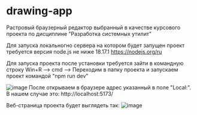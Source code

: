 # drawing-app
Растровый браузерный редактор выбранный в качестве курсового проекта по дисциплине "Разработка системных утилит"

Для запуска локальногно сервера на котором будет запущен проект требуется версия node.js не ниже 18.17.1
https://nodejs.org/ru

Для запуска проекта после установки требуется зайти в командную строку 
Win+R --> cmd --> Переходим в папку проекта и запускаем проект командой "npm run dev"

![image](https://github.com/Pepegasus1234/drawing-app/assets/104087923/c2e4aae6-4948-483e-a5df-bb80658e30d5)
После открываем в браузере адрес указанный в поле "Local:". В нашем случае это: http://localhost:5173/

Веб-страница проекта будет выглядеть так:
![image](https://github.com/Pepegasus1234/drawing-app/assets/104087923/5d7bb9ea-c612-48b7-9719-a28d3dafb4da)
